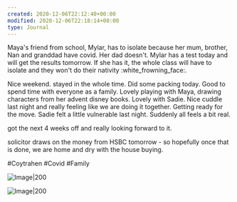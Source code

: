 ```yaml
---
created: 2020-12-06T22:12:40+00:00
modified: 2020-12-06T22:18:14+00:00
type: Journal
---
```


Maya's friend from school, Mylar, has to isolate because her mum, brother, Nan and granddad have covid. Her dad doesn't. Mylar has a test today and will get the results tomorrow. If she has it, the whole class will have to isolate and they won't do their nativity :white_frowning_face:.

Nice weekend. stayed in the whole time. Did some packing today. Good to spend time with everyone as a family. Lovely playing with Maya, drawing characters from her advent disney books. Lovely with Sadie. Nice cuddle last night and really feeling like we are doing it together. Getting ready for the move. Sadie felt a little vulnerable last night. Suddenly all feels a bit real.

got the next 4 weeks off and really looking forward to it. 

solicitor draws on the money from HSBC tomorrow - so hopefully once that is done, we are home and dry with the house buying.

#Coytrahen #Covid #Family

![Image|200](e6d0149f-2a80-441e-9d49-c24c582010326766329297220024383.jpg)

![Image|200](80ccc061-2ab1-4fac-b73f-becbdeb35ddf4905769396874346056.jpg)